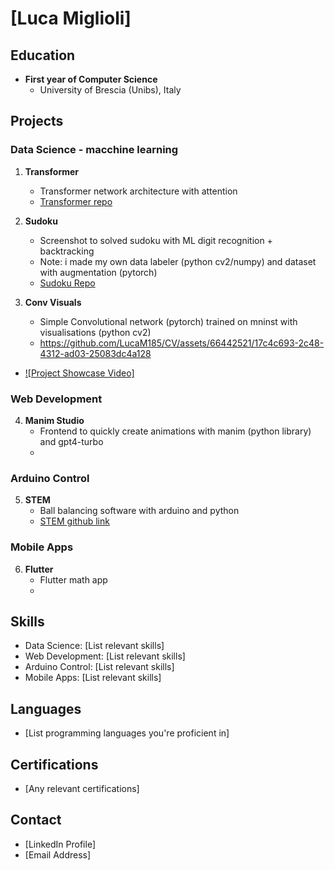 # [Luca Miglioli]

## Education
- **First year of Computer Science**
  - University of Brescia (Unibs), Italy
  
## Projects

### Data Science - macchine learning
1. **Transformer**
   - Transformer network architecture with attention
   - [Transformer repo](https://github.com/LucaM185/MLgit)

2. **Sudoku**
   - Screenshot to solved sudoku with ML digit recognition + backtracking
   - Note: i made my own data labeler (python cv2/numpy) and dataset with augmentation (pytorch)  
   - [Sudoku Repo](https://github.com/LucaM185/MLgit)

3. **Conv Visuals**
   - Simple Convolutional network (pytorch) trained on mninst with visualisations (python cv2)
   - https://github.com/LucaM185/CV/assets/66442521/17c4c693-2c48-4312-ad03-25083dc4a128
- [![Project Showcase Video]]([link_to_video](https://github.com/LucaM185/CV/assets/66442521/17c4c693-2c48-4312-ad03-25083dc4a128))


   
### Web Development
4. **Manim Studio**
   - Frontend to quickly create animations with manim (python library) and gpt4-turbo
   - 

### Arduino Control
5. **STEM**
   - Ball balancing software with arduino and python 
   - [STEM github link](https://github.com/LucaM185/STEM)

### Mobile Apps
6. **Flutter**
   - Flutter math app 
   - 

## Skills
- Data Science: [List relevant skills]
- Web Development: [List relevant skills]
- Arduino Control: [List relevant skills]
- Mobile Apps: [List relevant skills]

## Languages
- [List programming languages you're proficient in]

## Certifications
- [Any relevant certifications]

## Contact
- [LinkedIn Profile]
- [Email Address]
